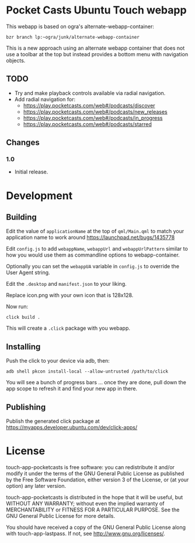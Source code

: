 # Pocket Casts Ubuntu Touch webapp

This webapp is based on ogra's alternate-webapp-container:

    bzr branch lp:~ogra/junk/alternate-webapp-container

This is a new approach using an alternate webapp container that
does not use a toolbar at the top but instead provides a bottom
menu with navigation objects. 

## TODO

  * Try and make playback controls available via radial navigation.
  * Add radial navigation for:
    * https://play.pocketcasts.com/web#/podcasts/discover
    * https://play.pocketcasts.com/web#/podcasts/new_releases
    * https://play.pocketcasts.com/web#/podcasts/in_progress
    * https://play.pocketcasts.com/web#/podcasts/starred

## Changes

### 1.0

  * Initial release.

# Development

## Building

Edit the value of `applicationName` at the top of `qml/Main.qml` to match
your application name to work around <https://launchpad.net/bugs/1435778>

Edit `config.js` to add `webappName`, `webappUrl` and `webappUrlPattern`
similar to how you would use them as commandline options to webapp-container.

Optionally you can set the `webappUA` variable in `config.js` to override
the User Agent string.

Edit the `.desktop` and `manifest.json` to your liking.

Replace icon.png with your own icon that is 128x128.

Now run:

    click build .

This will create a `.click` package with you webapp.

## Installing

Push the click to your device via adb, then:

    adb shell pkcon install-local --allow-untrusted /path/to/click

You will see a bunch of progress bars ... once they are done,
pull down the app scope to refresh it and find your new app in there.

## Publishing

Publish the generated click package at https://myapps.developer.ubuntu.com/dev/click-apps/

# License

touch-app-pocketcasts is free software: you can redistribute it and/or modify
it under the terms of the GNU General Public License as published by
the Free Software Foundation, either version 3 of the License, or
(at your option) any later version.

touch-app-pocketcasts is distributed in the hope that it will be useful,
but WITHOUT ANY WARRANTY; without even the implied warranty of
MERCHANTABILITY or FITNESS FOR A PARTICULAR PURPOSE.  See the
GNU General Public License for more details.

You should have received a copy of the GNU General Public License
along with touch-app-lastpass. If not, see <http://www.gnu.org/licenses/>.
